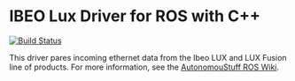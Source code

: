 # IBEO Lux Driver for ROS with C++ #

[![Build Status](https://travis-ci.org/astuff/ibeo_lux.svg?branch=master)](https://travis-ci.org/astuff/ibeo_lux)

This driver pares incoming ethernet data from the Ibeo LUX and LUX Fusion line of products.
For more information, see the [AutonomouStuff ROS Wiki](https://autonomoustuff.atlassian.net/wiki/spaces/RW/pages/17772554/Ibeo+LUX+and+LUX+Fusion).
